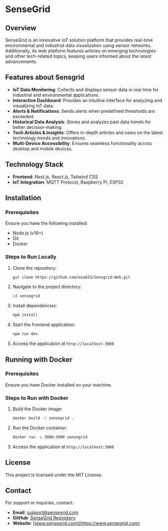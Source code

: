 # SenseGrid

## Overview
SenseGrid is an innovative IoT solution platform that provides real-time environmental and industrial data visualization using sensor networks. Additionally, its web platform features articles on emerging technologies and other tech-related topics, keeping users informed about the latest advancements.

## Features about Sensgrid
- **IoT Data Monitoring**: Collects and displays sensor data in real time for industrial and environmental applications.
- **Interactive Dashboard**: Provides an intuitive interface for analyzing and visualizing IoT data.
- **Alerts & Notifications**: Sends alerts when predefined thresholds are exceeded.
- **Historical Data Analysis**: Stores and analyzes past data trends for better decision-making.
- **Tech Articles & Insights**: Offers in-depth articles and news on the latest technology trends and innovations.
- **Multi-Device Accessibility**: Ensures seamless functionality across desktop and mobile devices.

## Technology Stack
- **Frontend**: Next.js, React.js, Tailwind CSS
- **IoT Integration**: MQTT Protocol, Raspberry Pi, ESP32

## Installation
### Prerequisites
Ensure you have the following installed:
- Node.js (v16+)
- Git
- Docker

### Steps to Run Locally
1. Clone the repository:
   ```sh
   git clone https://github.com/osa623/Sensgrid-Web.git
   ```
2. Navigate to the project directory:
   ```sh
   cd sensegrid
   ```
3. Install dependencies:
   ```sh
   npm install
   ```
4. Start the frontend application:
   ```sh
   npm run dev
   ```
5. Access the application at `http://localhost:3000`

## Running with Docker
### Prerequisites
Ensure you have Docker installed on your machine.

### Steps to Run with Docker
1. Build the Docker image:
   ```sh
   docker build -t sensegrid .
   ```
2. Run the Docker container:
   ```sh
   docker run -p 3000:3000 sensegrid
   ```
3. Access the application at `http://localhost:3000`


## License
This project is licensed under the MIT License.

## Contact
For support or inquiries, contact:
- **Email**: support@sensegrid.com
- **GitHub**: [SenseGrid Repository](https://github.com/yourusername/sensegrid)
- **Website**: [www.sensegrid.com](https://www.sensegrid.com)